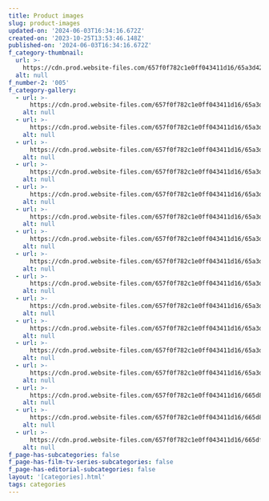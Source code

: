 ```yaml
---
title: Product images
slug: product-images
updated-on: '2024-06-03T16:34:16.672Z'
created-on: '2023-10-25T13:53:46.148Z'
published-on: '2024-06-03T16:34:16.672Z'
f_category-thumbnail:
  url: >-
    https://cdn.prod.website-files.com/657f0f782c1e0ff043411d16/65a3d42cb0b3ef693120f83d_11137141_813781795338185_3314249229737075557_n.png
  alt: null
f_number-2: '005'
f_category-gallery:
  - url: >-
      https://cdn.prod.website-files.com/657f0f782c1e0ff043411d16/65a3d44d73352e86a31dc3d5_156344_969007846467845_8316500299527299307_n.jpg
    alt: null
  - url: >-
      https://cdn.prod.website-files.com/657f0f782c1e0ff043411d16/65a3d44deddfb1bee99936b3_1238099_969007843134512_6860669357946250988_n.png
    alt: null
  - url: >-
      https://cdn.prod.website-files.com/657f0f782c1e0ff043411d16/65a3d44d9f6d3c6f7e4de606_1794786_969007916467838_4421614518542261720_n.jpg
    alt: null
  - url: >-
      https://cdn.prod.website-files.com/657f0f782c1e0ff043411d16/65a3d44d969bf332545d786f_10363637_969007786467851_4329570738337873145_n.png
    alt: null
  - url: >-
      https://cdn.prod.website-files.com/657f0f782c1e0ff043411d16/65a3d44d7eb6560d923c3dc2_10418464_821505004565864_3337445250060770215_n.jpg
    alt: null
  - url: >-
      https://cdn.prod.website-files.com/657f0f782c1e0ff043411d16/65a3d44d8ad6c1d35e80728c_10891645_817280644988300_8844900918174835917_n.jpg
    alt: null
  - url: >-
      https://cdn.prod.website-files.com/657f0f782c1e0ff043411d16/65a3d44dd04379c6e37b3e82_10981857_812094275506937_6277711275899707975_n.png
    alt: null
  - url: >-
      https://cdn.prod.website-files.com/657f0f782c1e0ff043411d16/65a3d44db68f50c20a745076_11095048_969007953134501_1971786597274863627_n.jpg
    alt: null
  - url: >-
      https://cdn.prod.website-files.com/657f0f782c1e0ff043411d16/65a3d44d6841a21a6f59b3d1_11149341_812842465432118_1322833793899638307_n.png
    alt: null
  - url: >-
      https://cdn.prod.website-files.com/657f0f782c1e0ff043411d16/65a3d44da90dfb1d4e8939ae_11150222_816399721743059_5656026031084874089_n.jpg
    alt: null
  - url: >-
      https://cdn.prod.website-files.com/657f0f782c1e0ff043411d16/65a3d44d8ad6c1d35e80728f_11151065_823341301048901_7303352189618111553_n.jpg
    alt: null
  - url: >-
      https://cdn.prod.website-files.com/657f0f782c1e0ff043411d16/65a3d51cdf2123b0632203c7_938A4394-standard.jpg
    alt: null
  - url: >-
      https://cdn.prod.website-files.com/657f0f782c1e0ff043411d16/65a3d51cb0b3ef6931216694_938A4400-standard.jpg
    alt: null
  - url: >-
      https://cdn.prod.website-files.com/657f0f782c1e0ff043411d16/665d875d86c692aeead6ce28_938A0557.JPG
    alt: null
  - url: >-
      https://cdn.prod.website-files.com/657f0f782c1e0ff043411d16/665d875f62690e5776ebd302_938A0558.JPG
    alt: null
  - url: >-
      https://cdn.prod.website-files.com/657f0f782c1e0ff043411d16/665df080c3cd24568d379963_IMG-20200220-WA0028.JPG
    alt: null
f_page-has-subcategories: false
f_page-has-film-tv-series-subcategories: false
f_page-has-editorial-subcategories: false
layout: '[categories].html'
tags: categories
---
```



